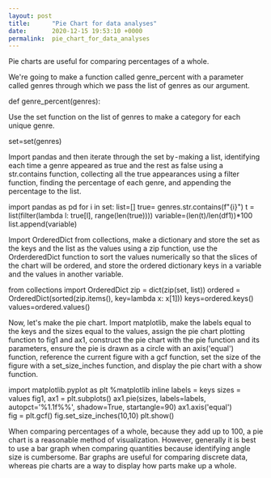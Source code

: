 ```yaml
---
layout: post
title:      "Pie Chart for data analyses"
date:       2020-12-15 19:53:10 +0000
permalink:  pie_chart_for_data_analyses
---
```



Pie charts are useful for comparing percentages of a whole.



We're going to make a function called genre_percent with a parameter called genres through which we pass the list of genres as our argument.

def genre_percent(genres):

Use the set function on the list of genres to make a category for each unique genre.

set=set(genres)

Import pandas and then iterate through the set by - making a list, identifying each time a genre appeared as true and the rest as false using a str.contains function, collecting all the true appearances using a filter function, finding the percentage of each genre, and appending the percentage to the list.

import pandas as pd
for i in set:
        list=[]
        true= genres.str.contains(f"{i}")
        t = list(filter(lambda l: true[l], range(len(true))))
        variable=(len(t)/len(df1))*100
        list.append(variable)

Import OrderedDict from collections, make a dictionary and store the set as the keys and the list as the values using a zip function, use the OrderderedDict function to sort the values numerically so that the slices of the chart will be ordered, and store the ordered dictionary keys in a variable and the values in another variable.

from collections import OrderedDict
zip = dict(zip(set, list))
ordered = OrderedDict(sorted(zip.items(), key=lambda x: x[1]))
keys=ordered.keys()
values=ordered.values()

Now, let's make the pie chart. Import matplotlib, make the labels equal to the keys and the sizes equal to the values, assign the pie chart plotting function to fig1 and ax1, construct the pie chart with the pie function and its parameters, ensure the pie is drawn as a circle with an axis('equal') function, reference the current figure with a gcf function, set the size of the figure with a set_size_inches function, and display the pie chart with a show function.

import matplotlib.pyplot as plt
%matplotlib inline
labels = keys
sizes = values
fig1, ax1 = plt.subplots()
ax1.pie(sizes, labels=labels, autopct='%1.1f%%',
      shadow=True, startangle=90)
ax1.axis('equal')  
fig = plt.gcf()
fig.set_size_inches(10,10)
plt.show()

When comparing percentages of a whole, because they add up to 100, a pie chart is a reasonable method of visualization. However, generally it is best to use a bar graph when comparing quantities because identifying angle size is cumbersome. Bar graphs are useful for comparing discrete data, whereas pie charts are a way to display how parts make up a whole.
